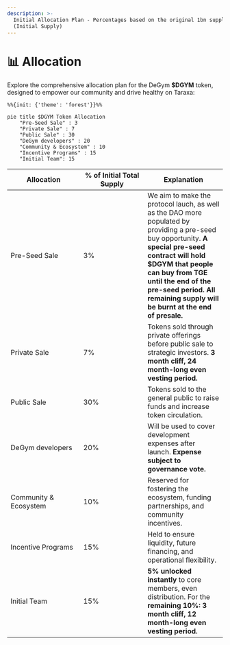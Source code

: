 ```yaml
---
description: >-
  Initial Allocation Plan - Percentages based on the original 1bn supply
  (Initial Supply)
---
```


# 📊 Allocation

Explore the comprehensive allocation plan for the DeGym **$DGYM** token, designed to empower our community and drive healthy on Taraxa:

```mermaid
%%{init: {'theme': 'forest'}}%%

pie title $DGYM Token Allocation
    "Pre-Seed Sale" : 3
    "Private Sale" : 7
    "Public Sale" : 30
    "DeGym developers" : 20
    "Community & Ecosystem" : 10
    "Incentive Programs" : 15
    "Initial Team": 15
```

<table><thead><tr><th width="154">Allocation</th><th width="134">% of Initial Total Supply</th><th>Explanation</th></tr></thead><tbody><tr><td>Pre-Seed Sale</td><td>3%</td><td>We aim to make the protocol lauch, as well as the DAO more populated by providing a pre-seed buy opportunity. <strong>A special pre-seed contract will hold $DGYM that people can buy from TGE until the end of the pre-seed period. All remaining supply will be burnt at the end of presale.</strong></td></tr><tr><td>Private Sale</td><td>7%</td><td>Tokens sold through private offerings before public sale to strategic investors. <strong>3 month cliff, 24 month-long even vesting period.</strong></td></tr><tr><td>Public Sale</td><td>30%</td><td>Tokens sold to the general public to raise funds and increase token circulation.</td></tr><tr><td>DeGym developers</td><td>20%</td><td>Will be used to cover development expenses after launch. <strong>Expense subject to governance vote.</strong></td></tr><tr><td>Community &#x26; Ecosystem</td><td>10%</td><td>Reserved for fostering the ecosystem, funding partnerships, and community incentives.</td></tr><tr><td>Incentive Programs</td><td>15%</td><td>Held to ensure liquidity, future financing, and operational flexibility.</td></tr><tr><td>Initial Team</td><td>15%</td><td><strong>5% unlocked instantly</strong> to core members, even distribution. For the <strong>remaining 10%: 3 month cliff, 12 month-long even vesting period.</strong></td></tr></tbody></table>
